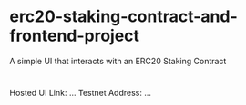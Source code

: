# erc20-staking-contract-and-frontend-project
A simple UI that interacts with an ERC20 Staking Contract
#
Hosted UI Link: ...
Testnet Address: ...
